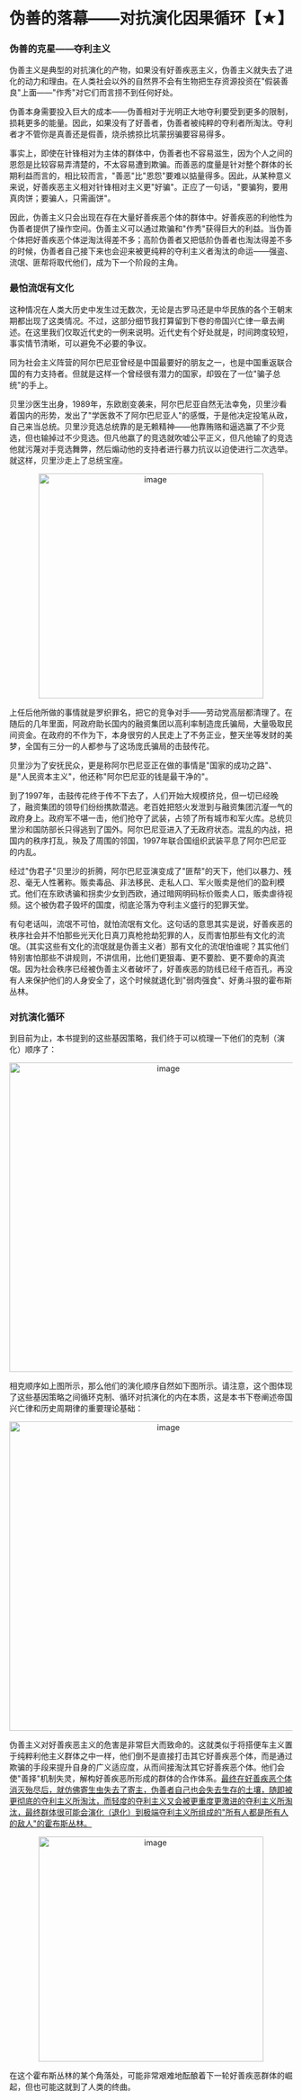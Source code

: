 # 伪善的落幕——对抗演化因果循环【★】

### 伪善的克星——夺利主义

伪善主义是典型的对抗演化的产物，如果没有好善疾恶主义，伪善主义就失去了进化的动力和理由。在人类社会以外的自然界不会有生物把生存资源投资在"假装善良"上面——"作秀"对它们而言捞不到任何好处。

伪善本身需要投入巨大的成本——伪善相对于光明正大地夺利要受到更多的限制，损耗更多的能量。因此，如果没有了好善者，伪善者被纯粹的夺利者所淘汰。夺利者才不管你是真善还是假善，烧杀掳掠比坑蒙拐骗要容易得多。

事实上，即使在针锋相对为主体的群体中，伪善者也不容易滋生，因为个人之间的恩怨是比较容易弄清楚的，不太容易遭到欺骗。而善恶的度量是针对整个群体的长期利益而言的，相比较而言，"善恶"比"恩怨"要难以掂量得多。因此，从某种意义来说，好善疾恶主义相对针锋相对主义更"好骗"。正应了一句话，"要骗狗，要用真肉饼；要骗人，只需画饼"。

因此，伪善主义只会出现在存在大量好善疾恶个体的群体中。好善疾恶的利他性为伪善者提供了操作空间。伪善主义可以通过欺骗和"作秀"获得巨大的利益。当伪善个体把好善疾恶个体逆淘汰得差不多；高阶伪善者又把低阶伪善者也淘汰得差不多的时候，伪善者自己接下来也会迎来被更纯粹的夺利主义者淘汰的命运——强盗、流氓、匪帮将取代他们，成为下一个阶段的主角。

### 最怕流氓有文化

这种情况在人类大历史中发生过无数次，无论是古罗马还是中华民族的各个王朝末期都出现了这类情况。不过，这部分细节我打算留到下卷的帝国兴亡律一章去阐述。在这里我们仅取近代史的一例来说明。近代史有个好处就是，时间跨度较短，事实情节清晰，可以避免不必要的争议。

同为社会主义阵营的阿尔巴尼亚曾经是中国最要好的朋友之一，也是中国重返联合国的有力支持者。但就是这样一个曾经很有潜力的国家，却毁在了一位"骗子总统"的手上。

贝里沙医生出身，1989年，东欧剧变袭来，阿尔巴尼亚自然无法幸免，贝里沙看着国内的形势，发出了"学医救不了阿尔巴尼亚人"的感慨，于是他决定投笔从政，自己来当总统。贝里沙竞选总统靠的是无赖精神——他靠贿赂和逼选赢了不少竞选，但也输掉过不少竞选。但凡他嬴了的竞选就吹嘘公平正义，但凡他输了的竞选他就污蔑对手竞选舞弊，然后煽动他的支持者进行暴力抗议以迫使进行二次选举。就这样，贝里沙走上了总统宝座。

<p align="center"><img width="400" alt="image" src="https://github.com/user-attachments/assets/9912e61a-9e03-4d87-98a4-857684a570f1" />
</p>

上任后他所做的事情就是罗织罪名，把它的竞争对手——劳动党高层都清理了。在随后的几年里面，阿政府助长国内的融资集团以高利率制造庞氏骗局，大量吸取民间资金。在政府的不作为下，本身很穷的人民走上了不务正业，整天坐等发财的美梦，全国有三分一的人都参与了这场庞氏骗局的击鼓传花。

贝里沙为了安抚民众，更是称阿尔巴尼亚正在做的事情是"国家的成功之路"、是"人民资本主义"，他还称"阿尔巴尼亚的钱是最干净的"。

到了1997年，击鼓传花终于传不下去了，人们开始大规模挤兑，但一切已经晚了，融资集团的领导们纷纷携款潜逃。老百姓把怒火发泄到与融资集团沆瀣一气的政府身上。政府军不堪一击，他们抢夺了武装，占领了所有城市和军火库。总统贝里沙和国防部长只得逃到了国外。阿尔巴尼亚进入了无政府状态。混乱的内战，把国内的秩序打乱，殃及了周围的邻国，1997年联合国组织武装平息了阿尔巴尼亚的内乱。

经过"伪君子"贝里沙的折腾，阿尔巴尼亚演变成了"匪帮"的天下，他们以暴力、残忍、毫无人性著称。贩卖毒品、非法移民、走私人口、军火贩卖是他们的盈利模式。他们在东欧诱骗和拐卖少女到西欧，通过暗网明码标价贩卖人口，贩卖虐待视频。这个被伪君子毁坏的国度，彻底沦落为夺利主义盛行的犯罪天堂。

有句老话叫，流氓不可怕，就怕流氓有文化。这句话的意思其实是说，好善疾恶的秩序社会并不怕那些光天化日真刀真枪抢劫犯罪的人，反而害怕那些有文化的流氓。（其实这些有文化的流氓就是伪善主义者）那有文化的流氓怕谁呢？其实他们特别害怕那些不讲规则，不讲信用，比他们更狠毒、更不要脸、更不要命的真流氓。因为社会秩序已经被伪善主义者破坏了，好善疾恶的防线已经千疮百孔，再没有人来保护他们的人身安全了，这个时候就退化到"弱肉强食"、好勇斗狠的霍布斯丛林。

### 对抗演化循环

到目前为止，本书提到的这些基因策略，我们终于可以梳理一下他们的克制（演化）顺序了：

<p align="center"><img width="550" alt="image" src="https://github.com/user-attachments/assets/5e246ac9-ff2f-426c-8a9a-c1152b2b30f8" /></p>

相克顺序如上图所示，那么他们的演化顺序自然如下图所示。请注意，这个图体现了这些基因策略之间循环克制、循环对抗演化的内在本质，这是本书下卷阐述帝国兴亡律和历史周期律的重要理论基础：

<p align="center"><img width="550" alt="image" src="https://github.com/user-attachments/assets/40b174aa-31e7-477e-beae-0797e29ea169" /></p>


伪善主义对好善疾恶主义的危害是非常巨大而致命的。这就类似于将搭便车主义置于纯粹利他主义群体之中一样，他们倒不是直接打击其它好善疾恶个体，而是通过欺骗的手段来提升自身的广义适应度，从而间接淘汰其它好善疾恶个体。他们会使"善择"机制失灵，解构好善疾恶所形成的群体的合作体系。[最终在好善疾恶个体消灭殆尽后，就仿佛寄生虫失去了寄主，伪善者自己也会失去生存的土壤，随即被更彻底的夺利主义所淘汰，而轻度的夺利主义又会被更重度更激进的夺利主义所淘汰，最终群体很可能会演化（退化）到极端夺利主义所组成的"所有人都是所有人的敌人"的霍布斯丛林。]()

<p align="center"><img width="400" alt="image" src="https://github.com/user-attachments/assets/9f1a6b64-79e7-4815-8077-7f3940c8b0ad" /></p>

在这个霍布斯丛林的某个角落处，可能非常艰难地酝酿着下一轮好善疾恶群体的崛起，但也可能这就到了人类的终曲。

